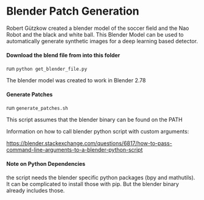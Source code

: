 # Blender Patch Generation

Robert Gützkow created a blender model of the soccer field and the Nao Robot and the black and white ball. This Blender Model
can be used to automatically generate synthetic images for a deep learning based detector. 

#### Download the blend file from  into this folder
run `python get_blender_file.py`  

The blender model was created to work in Blender 2.78

#### Generate Patches
run `generate_patches.sh`

This script assumes that the blender binary can be found on the PATH

Information on how to call blender python script with custom arguments:

https://blender.stackexchange.com/questions/6817/how-to-pass-command-line-arguments-to-a-blender-python-script
#### Note on Python Dependencies
the script needs the blender specific python packages (bpy and mathutils). It can be complicated to install those with pip.
But the blender binary already includes those. 


